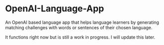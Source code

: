 # OpenAI-Language-App
An OpenAI based language app that helps language learners by generating matching challenges with words or sentences of their chosen language.

It functions right now but is still a work in progress. I will update this later.
